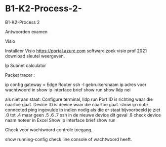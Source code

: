 # B1-K2-Process-2-
B1-K2-Process 2 


Antwoorden examen 

Visio 

Installeer Visio 
https://portal.azure.com 
software 
zoek visio 
prof 2021 
download sleutel weergeven.




Ip Subnet calculator 





Packet tracer : 

ip config
gateway = Edge Router
ssh -l gebruikersnaam ip adres
voer wachtwoord in
show ip interface brief
show run
show lldp nei 


als niet aan staat:  Configure terminal, lldp run
Port ID is richting waar die naartoe gaat.
Device ID is device waar die naartoe gaat.
show ip route connected
ping ingevulde ip indien nodig als die er staat bijvoorbeeld je ziet .0 tot .4 maar geen .5 .6 .7 
ssh in de nieuwe device dit geval .6
check device naam noteer in Excel
Show ip interface brief 
show run 




Check voor wachtwoord controle toegang. 


show running-config 
check line console of wachtwoord heeft. 





